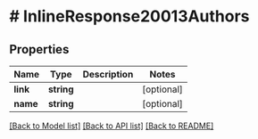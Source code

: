 # # InlineResponse20013Authors

## Properties

Name | Type | Description | Notes
------------ | ------------- | ------------- | -------------
**link** | **string** |  | [optional]
**name** | **string** |  | [optional]

[[Back to Model list]](../../README.md#models) [[Back to API list]](../../README.md#endpoints) [[Back to README]](../../README.md)
